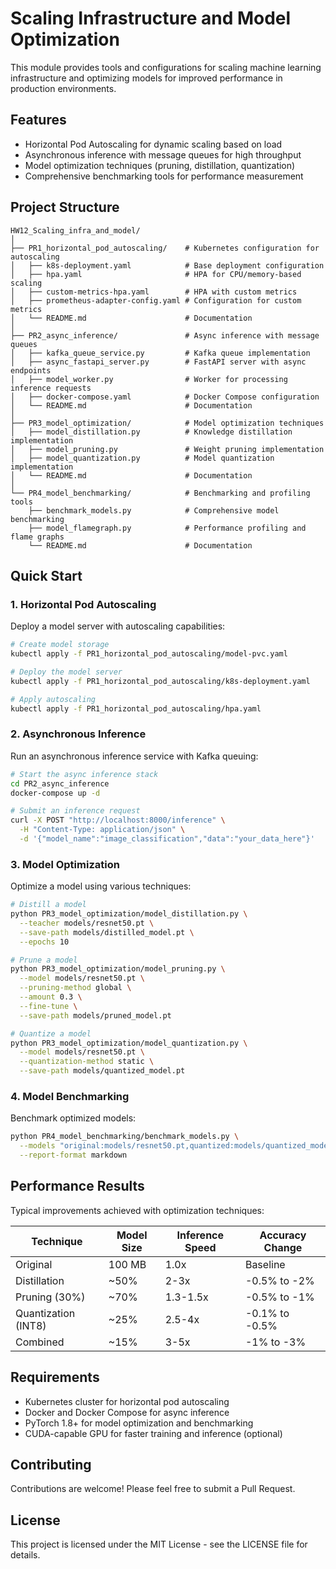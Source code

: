# Scaling Infrastructure and Model Optimization

This module provides tools and configurations for scaling machine learning infrastructure and optimizing models for improved performance in production environments.

## Features

- Horizontal Pod Autoscaling for dynamic scaling based on load
- Asynchronous inference with message queues for high throughput
- Model optimization techniques (pruning, distillation, quantization)
- Comprehensive benchmarking tools for performance measurement

## Project Structure

```
HW12_Scaling_infra_and_model/
│
├── PR1_horizontal_pod_autoscaling/    # Kubernetes configuration for autoscaling
│   ├── k8s-deployment.yaml            # Base deployment configuration
│   ├── hpa.yaml                       # HPA for CPU/memory-based scaling
│   ├── custom-metrics-hpa.yaml        # HPA with custom metrics
│   ├── prometheus-adapter-config.yaml # Configuration for custom metrics
│   └── README.md                      # Documentation
│
├── PR2_async_inference/               # Async inference with message queues
│   ├── kafka_queue_service.py         # Kafka queue implementation
│   ├── async_fastapi_server.py        # FastAPI server with async endpoints
│   ├── model_worker.py                # Worker for processing inference requests
│   ├── docker-compose.yaml            # Docker Compose configuration
│   └── README.md                      # Documentation
│
├── PR3_model_optimization/            # Model optimization techniques
│   ├── model_distillation.py          # Knowledge distillation implementation
│   ├── model_pruning.py               # Weight pruning implementation
│   ├── model_quantization.py          # Model quantization implementation
│   └── README.md                      # Documentation
│
└── PR4_model_benchmarking/            # Benchmarking and profiling tools
    ├── benchmark_models.py            # Comprehensive model benchmarking
    ├── model_flamegraph.py            # Performance profiling and flame graphs
    └── README.md                      # Documentation
```

## Quick Start

### 1. Horizontal Pod Autoscaling

Deploy a model server with autoscaling capabilities:

```bash
# Create model storage
kubectl apply -f PR1_horizontal_pod_autoscaling/model-pvc.yaml

# Deploy the model server
kubectl apply -f PR1_horizontal_pod_autoscaling/k8s-deployment.yaml

# Apply autoscaling
kubectl apply -f PR1_horizontal_pod_autoscaling/hpa.yaml
```

### 2. Asynchronous Inference

Run an asynchronous inference service with Kafka queuing:

```bash
# Start the async inference stack
cd PR2_async_inference
docker-compose up -d

# Submit an inference request
curl -X POST "http://localhost:8000/inference" \
  -H "Content-Type: application/json" \
  -d '{"model_name":"image_classification","data":"your_data_here"}'
```

### 3. Model Optimization

Optimize a model using various techniques:

```bash
# Distill a model
python PR3_model_optimization/model_distillation.py \
  --teacher models/resnet50.pt \
  --save-path models/distilled_model.pt \
  --epochs 10

# Prune a model
python PR3_model_optimization/model_pruning.py \
  --model models/resnet50.pt \
  --pruning-method global \
  --amount 0.3 \
  --fine-tune \
  --save-path models/pruned_model.pt

# Quantize a model
python PR3_model_optimization/model_quantization.py \
  --model models/resnet50.pt \
  --quantization-method static \
  --save-path models/quantized_model.pt
```

### 4. Model Benchmarking

Benchmark optimized models:

```bash
python PR4_model_benchmarking/benchmark_models.py \
  --models "original:models/resnet50.pt,quantized:models/quantized_model.pt,pruned:models/pruned_model.pt,distilled:models/distilled_model.pt" \
  --report-format markdown
```

## Performance Results

Typical improvements achieved with optimization techniques:

| Technique | Model Size | Inference Speed | Accuracy Change |
|-----------|------------|-----------------|----------------|
| Original  | 100 MB     | 1.0x            | Baseline       |
| Distillation | ~50% | 2-3x | -0.5% to -2% |
| Pruning (30%) | ~70% | 1.3-1.5x | -0.5% to -1% |
| Quantization (INT8) | ~25% | 2.5-4x | -0.1% to -0.5% |
| Combined | ~15% | 3-5x | -1% to -3% |

## Requirements

- Kubernetes cluster for horizontal pod autoscaling
- Docker and Docker Compose for async inference
- PyTorch 1.8+ for model optimization and benchmarking
- CUDA-capable GPU for faster training and inference (optional)

## Contributing

Contributions are welcome! Please feel free to submit a Pull Request.

## License

This project is licensed under the MIT License - see the LICENSE file for details.
